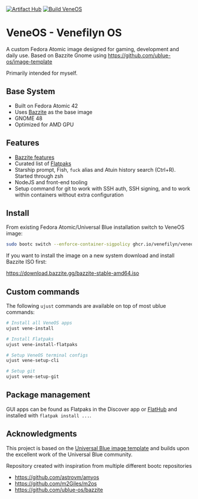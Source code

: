 [![Artifact Hub](https://img.shields.io/endpoint?url=https://artifacthub.io/badge/repository/veneos)](https://artifacthub.io/packages/container/veneos/veneos)
[![Build VeneOS](https://github.com/Venefilyn/veneos/actions/workflows/build.yml/badge.svg)](https://github.com/Venefilyn/veneos/actions/workflows/build.yml)

# VeneOS - Venefilyn OS

A custom Fedora Atomic image designed for gaming, development and daily use. Based on Bazzite Gnome using https://github.com/ublue-os/image-template

Primarily intended for myself.

## Base System

- Built on Fedora Atomic 42
- Uses [Bazzite](https://bazzite.gg/) as the base image
- GNOME 48
- Optimized for AMD GPU

## Features

- [Bazzite features](https://github.com/ublue-os/bazzite#about--features)
- Curated list of [Flatpaks](https://github.com/Veneflyn/veneos/blob/main/repo_files/flatpaks)
- Starship prompt, Fish, `fuck` alias and Atuin history search (Ctrl+R). Started through zsh
- NodeJS and front-end tooling
- Setup command for git to work with SSH auth, SSH signing, and to work within containers without extra configuration

## Install

From existing Fedora Atomic/Universal Blue installation switch to VeneOS image:

```bash
sudo bootc switch --enforce-container-sigpolicy ghcr.io/venefilyn/veneos:latest
```

If you want to install the image on a new system download and install Bazzite ISO first:

<https://download.bazzite.gg/bazzite-stable-amd64.iso>

## Custom commands

The following `ujust` commands are available on top of most ublue commands:

```bash
# Install all VeneOS apps
ujust vene-install

# Install Flatpaks
ujust vene-install-flatpaks

# Setup VeneOS terminal configs
ujust vene-setup-cli

# Setup git
ujust vene-setup-git
```

## Package management

GUI apps can be found as Flatpaks in the Discover app or [FlatHub](https://flathub.org/) and installed with `flatpak install ...`.

## Acknowledgments

This project is based on the [Universal Blue image template](https://github.com/ublue-os/image-template) and builds upon the excellent work of the Universal Blue community.

Repository created with inspiration from multiple different bootc repositories

- https://github.com/astrovm/amyos
- https://github.com/m2Giles/m2os
- https://github.com/ublue-os/bazzite
